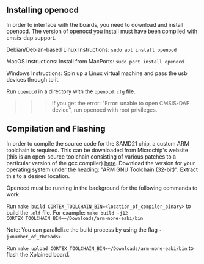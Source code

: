 ## Installing openocd

In order to interface with the boards, you need to download and install
openocd. The version of openocd you install must have been compiled with
cmsis-dap support.

Debian/Debian-based Linux Instructions:
    `sudo apt install openocd`

MacOS Instructions:
    Install from MacPorts:
    `sudo port install openocd`

Windows Instructions:
    Spin up a Linux virtual machine and pass the usb devices through to it.

Run `openocd` in a directory with the `openocd.cfg` file.
  >>> If you get the error: "Error: unable to open CMSIS-DAP device", run openocd
  with root privileges.

## Compilation and Flashing

In order to compile the source code for the SAMD21 chip, a custom ARM toolchain
is required. This can be downloaded from Microchip's website (this is an
open-source toolchain consisting of various patches to a particular version of
the gcc compiler)
[here](https://www.microchip.com/mplab/avr-support/avr-and-arm-toolchains-c-compilers).
Download the version for your operating system under the heading: "ARM GNU
Toolchain (32-bit)". Extract this to a desired location.

Openocd must be running in the background for the following commands to work.

Run `make build CORTEX_TOOLCHAIN_BIN=<location_of_compiler_binary>` to build
the `.elf` file. For example: `make build -j12
CORTEX_TOOLCHAIN_BIN=~/Downloads/arm-none-eabi/bin`

Note: You can parallelize the build process by using the flag
`-j<number_of_threads>`.

Run `make upload CORTEX_TOOLCHAIN_BIN=~/Downloads/arm-none-eabi/bin` to flash
the Xplained board.
